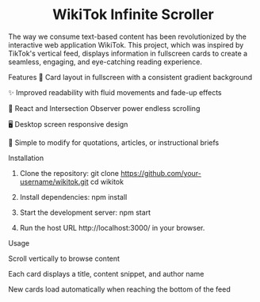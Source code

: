 <h1><center>WikiTok Infinite Scroller</center></h1>
The way we consume text-based content has been revolutionized by the interactive web application WikiTok.  This project, which was inspired by TikTok's vertical feed, displays information in fullscreen cards to create a seamless, engaging, and eye-catching reading experience.

Features
🎨 Card layout in fullscreen with a consistent gradient background

✨ Improved readability with fluid movements and fade-up effects 

🔄 React and Intersection Observer power endless scrolling

🖥  Desktop screen responsive design

📝 Simple to modify for quotations, articles, or instructional briefs

Installation

1) Clone the repository: 
git clone https://github.com/your-username/wikitok.git
cd wikitok

2) Install dependencies:
npm install

3) Start the development server:
npm start

4) Run the host URL http://localhost:3000/ in your browser.

Usage

Scroll vertically to browse content

Each card displays a title, content snippet, and author name

New cards load automatically when reaching the bottom of the feed


